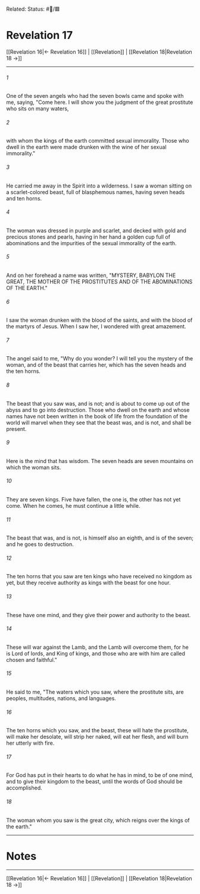Related:
Status: #📖/🟥
# Revelation 17

[[Revelation 16|← Revelation 16]] | [[Revelation]] | [[Revelation 18|Revelation 18 →]]
***



###### 1 
One of the seven angels who had the seven bowls came and spoke with me, saying, "Come here. I will show you the judgment of the great prostitute who sits on many waters, 

###### 2 
with whom the kings of the earth committed sexual immorality. Those who dwell in the earth were made drunken with the wine of her sexual immorality." 

###### 3 
He carried me away in the Spirit into a wilderness. I saw a woman sitting on a scarlet-colored beast, full of blasphemous names, having seven heads and ten horns. 

###### 4 
The woman was dressed in purple and scarlet, and decked with gold and precious stones and pearls, having in her hand a golden cup full of abominations and the impurities of the sexual immorality of the earth. 

###### 5 
And on her forehead a name was written, "MYSTERY, BABYLON THE GREAT, THE MOTHER OF THE PROSTITUTES AND OF THE ABOMINATIONS OF THE EARTH." 

###### 6 
I saw the woman drunken with the blood of the saints, and with the blood of the martyrs of Jesus. When I saw her, I wondered with great amazement. 

###### 7 
The angel said to me, "Why do you wonder? I will tell you the mystery of the woman, and of the beast that carries her, which has the seven heads and the ten horns. 

###### 8 
The beast that you saw was, and is not; and is about to come up out of the abyss and to go into destruction. Those who dwell on the earth and whose names have not been written in the book of life from the foundation of the world will marvel when they see that the beast was, and is not, and shall be present. 

###### 9 
Here is the mind that has wisdom. The seven heads are seven mountains on which the woman sits. 

###### 10 
They are seven kings. Five have fallen, the one is, the other has not yet come. When he comes, he must continue a little while. 

###### 11 
The beast that was, and is not, is himself also an eighth, and is of the seven; and he goes to destruction. 

###### 12 
The ten horns that you saw are ten kings who have received no kingdom as yet, but they receive authority as kings with the beast for one hour. 

###### 13 
These have one mind, and they give their power and authority to the beast. 

###### 14 
These will war against the Lamb, and the Lamb will overcome them, for he is Lord of lords, and King of kings, and those who are with him are called chosen and faithful." 

###### 15 
He said to me, "The waters which you saw, where the prostitute sits, are peoples, multitudes, nations, and languages. 

###### 16 
The ten horns which you saw, and the beast, these will hate the prostitute, will make her desolate, will strip her naked, will eat her flesh, and will burn her utterly with fire. 

###### 17 
For God has put in their hearts to do what he has in mind, to be of one mind, and to give their kingdom to the beast, until the words of God should be accomplished. 

###### 18 
The woman whom you saw is the great city, which reigns over the kings of the earth."

---
# Notes


***
[[Revelation 16|← Revelation 16]] | [[Revelation]] | [[Revelation 18|Revelation 18 →]]

